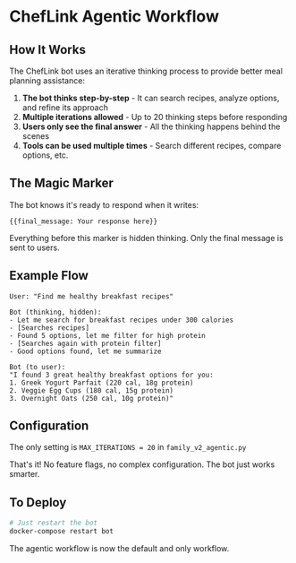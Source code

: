 # ChefLink Agentic Workflow

## How It Works

The ChefLink bot uses an iterative thinking process to provide better meal planning assistance:

1. **The bot thinks step-by-step** - It can search recipes, analyze options, and refine its approach
2. **Multiple iterations allowed** - Up to 20 thinking steps before responding
3. **Users only see the final answer** - All the thinking happens behind the scenes
4. **Tools can be used multiple times** - Search different recipes, compare options, etc.

## The Magic Marker

The bot knows it's ready to respond when it writes:
```
{{final_message: Your response here}}
```

Everything before this marker is hidden thinking. Only the final message is sent to users.

## Example Flow

```
User: "Find me healthy breakfast recipes"

Bot (thinking, hidden):
- Let me search for breakfast recipes under 300 calories
- [Searches recipes]
- Found 5 options, let me filter for high protein
- [Searches again with protein filter]
- Good options found, let me summarize

Bot (to user):
"I found 3 great healthy breakfast options for you:
1. Greek Yogurt Parfait (220 cal, 18g protein)
2. Veggie Egg Cups (180 cal, 15g protein)  
3. Overnight Oats (250 cal, 10g protein)"
```

## Configuration

The only setting is `MAX_ITERATIONS = 20` in `family_v2_agentic.py`

That's it! No feature flags, no complex configuration. The bot just works smarter.

## To Deploy

```bash
# Just restart the bot
docker-compose restart bot
```

The agentic workflow is now the default and only workflow.